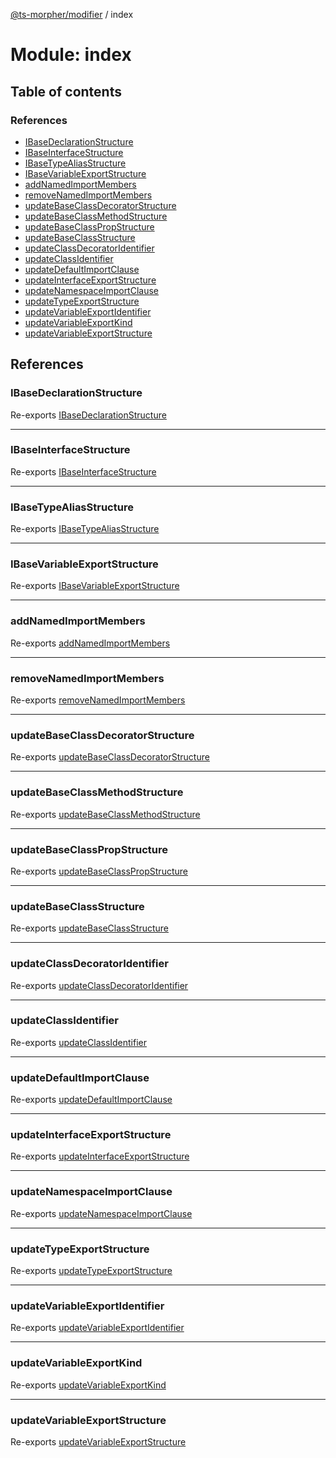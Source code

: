 [@ts-morpher/modifier](../README.md) / index

# Module: index

## Table of contents

### References

- [IBaseDeclarationStructure](index.md#ibasedeclarationstructure)
- [IBaseInterfaceStructure](index.md#ibaseinterfacestructure)
- [IBaseTypeAliasStructure](index.md#ibasetypealiasstructure)
- [IBaseVariableExportStructure](index.md#ibasevariableexportstructure)
- [addNamedImportMembers](index.md#addnamedimportmembers)
- [removeNamedImportMembers](index.md#removenamedimportmembers)
- [updateBaseClassDecoratorStructure](index.md#updatebaseclassdecoratorstructure)
- [updateBaseClassMethodStructure](index.md#updatebaseclassmethodstructure)
- [updateBaseClassPropStructure](index.md#updatebaseclasspropstructure)
- [updateBaseClassStructure](index.md#updatebaseclassstructure)
- [updateClassDecoratorIdentifier](index.md#updateclassdecoratoridentifier)
- [updateClassIdentifier](index.md#updateclassidentifier)
- [updateDefaultImportClause](index.md#updatedefaultimportclause)
- [updateInterfaceExportStructure](index.md#updateinterfaceexportstructure)
- [updateNamespaceImportClause](index.md#updatenamespaceimportclause)
- [updateTypeExportStructure](index.md#updatetypeexportstructure)
- [updateVariableExportIdentifier](index.md#updatevariableexportidentifier)
- [updateVariableExportKind](index.md#updatevariableexportkind)
- [updateVariableExportStructure](index.md#updatevariableexportstructure)

## References

### IBaseDeclarationStructure

Re-exports [IBaseDeclarationStructure](../interfaces/export.IBaseDeclarationStructure.md)

___

### IBaseInterfaceStructure

Re-exports [IBaseInterfaceStructure](../interfaces/export.IBaseInterfaceStructure.md)

___

### IBaseTypeAliasStructure

Re-exports [IBaseTypeAliasStructure](../interfaces/export.IBaseTypeAliasStructure.md)

___

### IBaseVariableExportStructure

Re-exports [IBaseVariableExportStructure](../interfaces/export.IBaseVariableExportStructure.md)

___

### addNamedImportMembers

Re-exports [addNamedImportMembers](import.md#addnamedimportmembers)

___

### removeNamedImportMembers

Re-exports [removeNamedImportMembers](import.md#removenamedimportmembers)

___

### updateBaseClassDecoratorStructure

Re-exports [updateBaseClassDecoratorStructure](class.md#updatebaseclassdecoratorstructure)

___

### updateBaseClassMethodStructure

Re-exports [updateBaseClassMethodStructure](class.md#updatebaseclassmethodstructure)

___

### updateBaseClassPropStructure

Re-exports [updateBaseClassPropStructure](class.md#updatebaseclasspropstructure)

___

### updateBaseClassStructure

Re-exports [updateBaseClassStructure](class.md#updatebaseclassstructure)

___

### updateClassDecoratorIdentifier

Re-exports [updateClassDecoratorIdentifier](class.md#updateclassdecoratoridentifier)

___

### updateClassIdentifier

Re-exports [updateClassIdentifier](class.md#updateclassidentifier)

___

### updateDefaultImportClause

Re-exports [updateDefaultImportClause](import.md#updatedefaultimportclause)

___

### updateInterfaceExportStructure

Re-exports [updateInterfaceExportStructure](export.md#updateinterfaceexportstructure)

___

### updateNamespaceImportClause

Re-exports [updateNamespaceImportClause](import.md#updatenamespaceimportclause)

___

### updateTypeExportStructure

Re-exports [updateTypeExportStructure](export.md#updatetypeexportstructure)

___

### updateVariableExportIdentifier

Re-exports [updateVariableExportIdentifier](export.md#updatevariableexportidentifier)

___

### updateVariableExportKind

Re-exports [updateVariableExportKind](export.md#updatevariableexportkind)

___

### updateVariableExportStructure

Re-exports [updateVariableExportStructure](export.md#updatevariableexportstructure)
